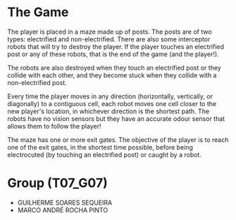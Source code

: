 # The Game

The player is placed in a maze made up of posts. The posts are of two types: electrified and non-electrified. There are also some interceptor robots that will try to destroy the player. If the player touches an electrified post or any of these  robots, that is the end of the game (and the player!). 

The robots are also destroyed when they touch an electrified  post or they collide with each other, and they become stuck when they collide with a non-electrified post.

Every time the player moves in any direction (horizontally, vertically, or diagonally) to a contiguous cell, each robot moves one cell closer to the new player's location, in whichever direction is the shortest path. The robots have no vision sensors but they have an accurate odour sensor that allows them to follow the player!

The maze has one or more exit gates. The objective of the player is to reach one of the exit gates, in the shortest time possible, before being electrocuted (by touching an electrified post) or caught by a robot.

# Group (T07_G07)
- GUILHERME SOARES SEQUEIRA
- MARCO ANDRÉ ROCHA PINTO

